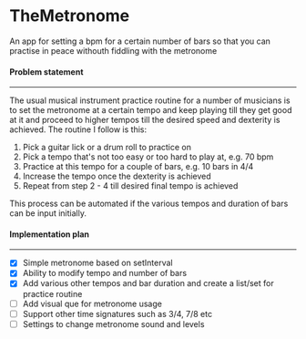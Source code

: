 # TheMetronome
An app for setting a bpm for a certain number of bars so that you can practise in peace withouth fiddling with the metronome

#### Problem statement
---
The usual musical instrument practice routine for a number of musicians is to set the metronome at a certain tempo and keep playing till they get good at it and proceed to higher tempos till the desired speed and dexterity is achieved.
The routine I follow is this:
1. Pick a guitar lick or a drum roll to practice on
2. Pick a tempo that's not too easy or too hard to play at, e.g. 70 bpm
3. Practice at this tempo for a couple of bars, e.g. 10 bars in 4/4
4. Increase the tempo once the dexterity is achieved
5. Repeat from step 2 - 4 till desired final tempo is achieved

This process can be automated if the various tempos and duration of bars can be input initially.

#### Implementation plan
---
- [x] Simple metronome based on setInterval
- [x] Ability to modify tempo and number of bars
- [x] Add various other tempos and bar duration and create a list/set for practice routine
- [ ] Add visual que for metronome usage
- [ ] Support other time signatures such as 3/4, 7/8 etc
- [ ] Settings to change metronome sound and levels
